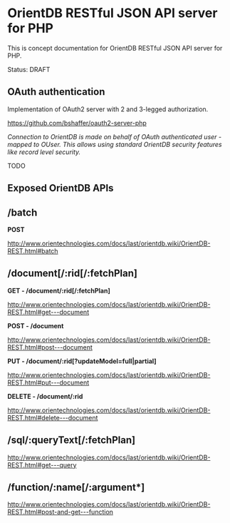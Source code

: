 OrientDB RESTful JSON API server for PHP
========================================

This is concept documentation for OrientDB RESTful JSON API server for PHP.

Status: DRAFT


OAuth authentication
--------------------

Implementation of OAuth2 server with 2 and 3-legged authorization.

https://github.com/bshaffer/oauth2-server-php


_Connection to OrientDB is made on behalf of OAuth authenticated user - mapped to OUser. This allows using standard OrientDB security features like record level security._

TODO


Exposed OrientDB APIs
---------------------

/batch
------

__POST__

http://www.orientechnologies.com/docs/last/orientdb.wiki/OrientDB-REST.html#batch


/document[/:rid[/:fetchPlan]
--------------------------------

__GET - /document/:rid[/:fetchPlan]__

http://www.orientechnologies.com/docs/last/orientdb.wiki/OrientDB-REST.html#get---document

__POST - /document__

http://www.orientechnologies.com/docs/last/orientdb.wiki/OrientDB-REST.html#post---document

__PUT - /document/:rid[?updateModel=full|partial]__

http://www.orientechnologies.com/docs/last/orientdb.wiki/OrientDB-REST.html#put---document

__DELETE - /document/:rid__

http://www.orientechnologies.com/docs/last/orientdb.wiki/OrientDB-REST.html#delete---document

/sql/:queryText[/:fetchPlan]
-------------------------------

http://www.orientechnologies.com/docs/last/orientdb.wiki/OrientDB-REST.html#get---query

/function/:name[/:argument*]
------------------------------

http://www.orientechnologies.com/docs/last/orientdb.wiki/OrientDB-REST.html#post-and-get---function

